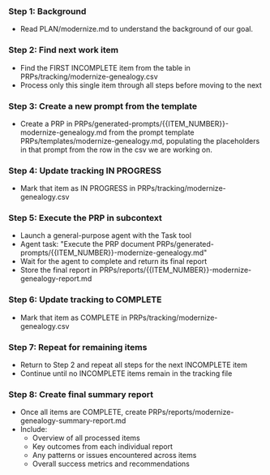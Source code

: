 ### Step 1: Background
- Read PLAN/modernize.md to understand the background of our goal.

### Step 2: Find next work item
- Find the FIRST INCOMPLETE item from the table in PRPs/tracking/modernize-genealogy.csv
- Process only this single item through all steps before moving to the next

### Step 3: Create a new prompt from the template
- Create a PRP in PRPs/generated-prompts/{{ITEM_NUMBER}}-modernize-genealogy.md from the prompt template PRPs/templates/modernize-genealogy.md, populating the placeholders in that prompt from the row in the csv we are working on.

### Step 4: Update tracking IN PROGRESS
- Mark that item as IN PROGRESS in PRPs/tracking/modernize-genealogy.csv

### Step 5: Execute the PRP in subcontext
- Launch a general-purpose agent with the Task tool
- Agent task: "Execute the PRP document PRPs/generated-prompts/{{ITEM_NUMBER}}-modernize-genealogy.md"
- Wait for the agent to complete and return its final report
- Store the final report in PRPs/reports/{{ITEM_NUMBER}}-modernize-genealogy-report.md

### Step 6: Update tracking to COMPLETE
- Mark that item as COMPLETE in PRPs/tracking/modernize-genealogy.csv

### Step 7: Repeat for remaining items
- Return to Step 2 and repeat all steps for the next INCOMPLETE item
- Continue until no INCOMPLETE items remain in the tracking file

### Step 8: Create final summary report
- Once all items are COMPLETE, create PRPs/reports/modernize-genealogy-summary-report.md
- Include:
  - Overview of all processed items
  - Key outcomes from each individual report
  - Any patterns or issues encountered across items
  - Overall success metrics and recommendations